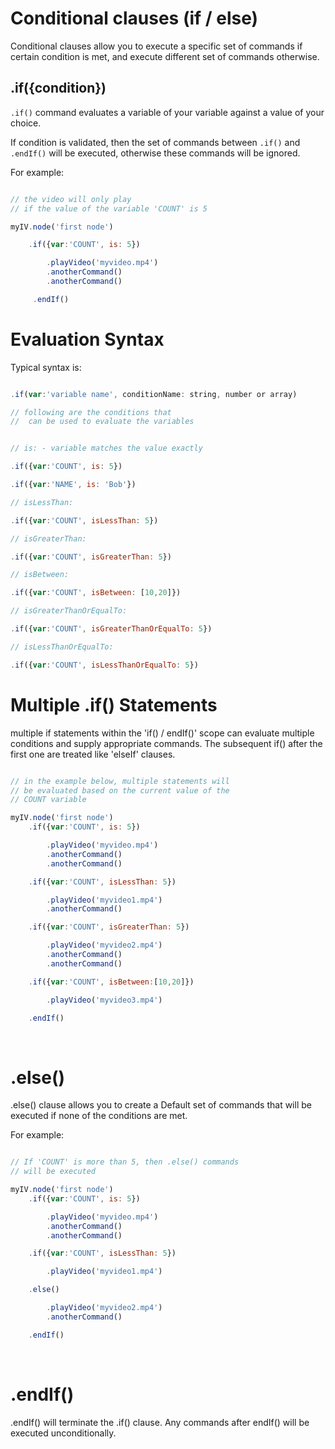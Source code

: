 # Conditional clauses (if / else)

Conditional clauses allow you to execute a specific set of commands if certain condition is met, and execute different set of commands otherwise.


## .if({condition})

`.if()` command evaluates a variable of your variable against a value of your choice.

If condition is validated, then the set of commands between `.if()` and `.endIf()` will be executed, otherwise these commands will be ignored.

For example:

```javascript

// the video will only play 
// if the value of the variable 'COUNT' is 5

myIV.node('first node')

    .if({var:'COUNT', is: 5})

        .playVideo('myvideo.mp4')
        .anotherCommand()
        .anotherCommand()

     .endIf()


```

# Evaluation Syntax

Typical syntax is:

```javascript

.if(var:'variable name', conditionName: string, number or array)

// following are the conditions that
//  can be used to evaluate the variables


// is: - variable matches the value exactly 

.if({var:'COUNT', is: 5})

.if({var:'NAME', is: 'Bob'})

// isLessThan:

.if({var:'COUNT', isLessThan: 5})

// isGreaterThan:

.if({var:'COUNT', isGreaterThan: 5})

// isBetween:

.if({var:'COUNT', isBetween: [10,20]})

// isGreaterThanOrEqualTo:

.if({var:'COUNT', isGreaterThanOrEqualTo: 5})

// isLessThanOrEqualTo:

.if({var:'COUNT', isLessThanOrEqualTo: 5})

```


# Multiple .if() Statements

multiple if statements within the 'if() / endIf()' scope can evaluate multiple conditions and supply appropriate commands.  The subsequent if() after the first one are treated like 'elseIf' clauses.


```javascript

// in the example below, multiple statements will
// be evaluated based on the current value of the
// COUNT variable

myIV.node('first node')
    .if({var:'COUNT', is: 5})

        .playVideo('myvideo.mp4')
        .anotherCommand()
        .anotherCommand()

    .if({var:'COUNT', isLessThan: 5})

        .playVideo('myvideo1.mp4')
        .anotherCommand()

    .if({var:'COUNT', isGreaterThan: 5})

        .playVideo('myvideo2.mp4')
        .anotherCommand()
        .anotherCommand() 

    .if({var:'COUNT', isBetween:[10,20]})

        .playVideo('myvideo3.mp4')       

    .endIf()


```

<br>

# .else()

.else() clause allows you to create a Default set of commands that will be executed if none of the conditions are met.

For example:

```javascript

// If 'COUNT' is more than 5, then .else() commands 
// will be executed 

myIV.node('first node')
    .if({var:'COUNT', is: 5})

        .playVideo('myvideo.mp4')
        .anotherCommand()
        .anotherCommand() 

    .if({var:'COUNT', isLessThan: 5})

        .playVideo('myvideo1.mp4')  

    .else()

        .playVideo('myvideo2.mp4') 
        .anotherCommand()

    .endIf() 


```

<br>

# .endIf()

.endIf() will terminate the .if() clause.  Any commands after endIf() will be executed unconditionally.




